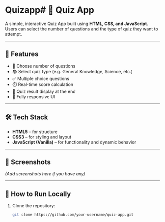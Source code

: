 # Quizapp# 🧠 Quiz App

A simple, interactive Quiz App built using **HTML, CSS, and JavaScript**.  
Users can select the number of questions and the type of quiz they want to attempt.

---

## 🚀 Features

- 🎯 Choose number of questions
- 📚 Select quiz type (e.g. General Knowledge, Science, etc.)
- ✅ Multiple choice questions
- ⏱️ Real-time score calculation
- 🎉 Quiz result display at the end
- 📱 Fully responsive UI

---

## 🛠️ Tech Stack

- **HTML5** – for structure
- **CSS3** – for styling and layout
- **JavaScript (Vanilla)** – for functionality and dynamic behavior

---

## 📸 Screenshots

*(Add screenshots here if you have any)*

---

## 📂 How to Run Locally

1. Clone the repository:
   ```bash
   git clone https://github.com/your-username/quiz-app.git
